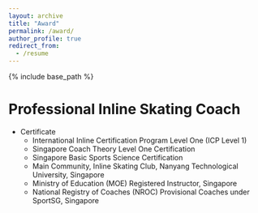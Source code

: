```yaml
---
layout: archive
title: "Award"
permalink: /award/
author_profile: true
redirect_from:
  - /resume
---
```


{% include base_path %}

Professional Inline Skating Coach
======
* Certificate
  * International Inline Certification Program Level One (ICP Level 1)
  * Singapore Coach Theory Level One Certification
  * Singapore Basic Sports Science Certification
  * Main Community, Inline Skating Club, Nanyang Technological University, Singapore
  * Ministry of Education (MOE) Registered Instructor, Singapore
  * National Registry of Coaches (NROC) Provisional Coaches under SportSG, Singapore
